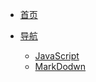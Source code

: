 <!-- docs/_sidebar.md -->

* [首页](home)

* [导航](guide)  
   * [JavaScript](01/javascript/readme)
   * [MarkDodwn](01/markdown/readme)